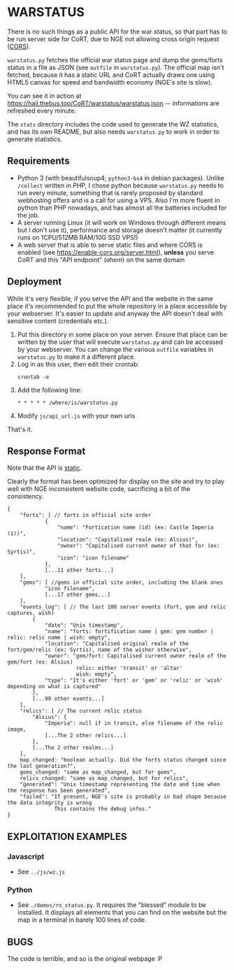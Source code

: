 # WARSTATUS

There is no such things as a public API for the war status, so that part has to
be run server side for CoRT, due to NGE not allowing cross origin request
([CORS](https://developer.mozilla.org/en-US/docs/Web/HTTP/CORS)).

`warstatus.py` fetches the official war status page and dump the gems/forts
status in a file as JSON (see `outfile` in `warstatus.py`). The official map
isn't fetched, because it has a static URL and CoRT actually draws one using
HTML5 canvas for speed and bandwidth economy (NGE's site is slow).

You can see it in action at https://hail.thebus.top/CoRT/warstatus/warstatus.json --
informations are refreshed every minute.

The `stats` directory includes the code used to generate the WZ statistics, and
has its own README, but also needs `warstatus.py` to work in order to generate
statistics.

## Requirements

- Python 3 (with beautifulsoup4; `python3-bs4` in debian packages). Unlike
  `/collect` written in PHP, I chose python because `warstatus.py` needs to run
  every minute, something that is rarely proposed by standard webhosting offers
  and is a call for using a VPS. Also I'm more fluent in python than PHP
  nowadays, and has almost all the batteries included for the job.
- A server running Linux (it will work on Windows through different means but I
  don't use it), performance and storage doesn't matter (it currently runs on
  1CPU/512MB RAM/10G SSD VPS!)
- A web server that is able to serve static files and where CORS is enabled
  (see https://enable-cors.org/server.html), **unless** you serve CoRT and this
  "API endpoint" (*ahem*) on the same domain

## Deployment

While it's very flexible, if you serve the API and the website in the same
place it's recommended to put the whole repository in a place accessible by
your webserver. It's easier to update and anyway the API doesn't deal with
sensitive content (credentials etc.).

1. Put this directory in some place on your server. Ensure that place can be
   written by the user that will execute `warstatus.py` and can be accessed by
   your webserver. You can change the various `outfile` variables in
   `warstatus.py` to make it a different place.
2. Log in as this user, then edit their crontab:
	```
	crontab -e
	```
3. Add the following line:
	```
	* * * * * /where/is/warstatus.py
	```
4. Modify `js/api_url.js` with your own urls

That's it.

## Response Format

Note that the API is [static](https://www.seancdavis.com/posts/lets-talk-about-static-apis/).

Clearly the format has been optimized for display on the site and try to play
well with NGE inconsistent website code, sacrificing a bit of the consistency.


```
{
    "forts": [ // forts in official site order
            {
                "name": "Fortication name (id) (ex: Castle Imperia (1))",
                "location": "Capitalised realm (ex: Alsius)",
                "owner": "Capitalised current owner of that for (ex: Syrtis)",
                "icon": "icon filename"
            },
            [...11 other forts...]
    ],
    "gems": [ //gems in official site order, including the blank ones
            "icon filename",
            [...17 other gems...]
    ],
    "events_log": [ // The last 100 server events (fort, gem and relic captures, wish)
        {
            "date": "Unix timestamp",
            "name": "forts: fortification name | gem: gem number | relic: relic name | wish: empty",
            "location": "Capitalised original realm of the fort/gem/relic (ex: Syrtis), name of the wisher otherwise",
            "owner": "gem/fort: Capitalised current owner realm of the gem/fort (ex: Alsius)
                      relic: either 'transit' or 'altar'
                      wish: empty",
            "type": "It's either 'fort' or 'gem' or 'relic' or 'wish' depending on what is captured"
        },
        [...99 other events...]
    ],
    "relics": [ // The current relic status
        "Alsius": {
            "Imperia": null if in transit, else filename of the relic image,
            [...The 2 other relics...]
        },
        [...The 2 other realms...]
    ],
    map_changed: "boolean actually. Did the forts status changed since the last generation?",
    gems_changed: "same as map_changed, but for gems",
    relics_changed: "same as map_changed, but for relics",
    "generated": "Unix timestamp representing the date and time when the response has been generated",
    "failed": "If present, NGE's site is probably in bad shape because the data integrity is wrong
               This contains the debug infos."
}
```

## EXPLOITATION EXAMPLES

### Javascript

* See `../js/wz.js`

### Python

* See `./demos/ro_status.py`. It requires the "blessed" module to be installed. It
  displays all elements that you can find on the website but the map in a
  terminal in barely 100 lines of code.

## BUGS

The code is terrible, and so is the original webpage :P
